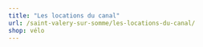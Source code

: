 ```yaml
---
title: "Les locations du canal"
url: /saint-valery-sur-somme/les-locations-du-canal/
shop: vélo
---
```

